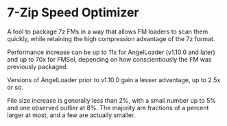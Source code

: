 # 7-Zip Speed Optimizer

A tool to package 7z FMs in a way that allows FM loaders to scan them quickly, while retaining the high compression advantage of the 7z format.

Performance increase can be up to 11x for AngelLoader (v1.10.0 and later) and up to 70x for FMSel, depending on how conscientiously the FM was previously packaged.

Versions of AngelLoader prior to v1.10.0 gain a lesser advantage, up to 2.5x or so.

File size increase is generally less than 2%, with a small number up to 5% and one observed outlier at 8%. The majority are fractions of a percent larger at most, and a few are actually smaller.